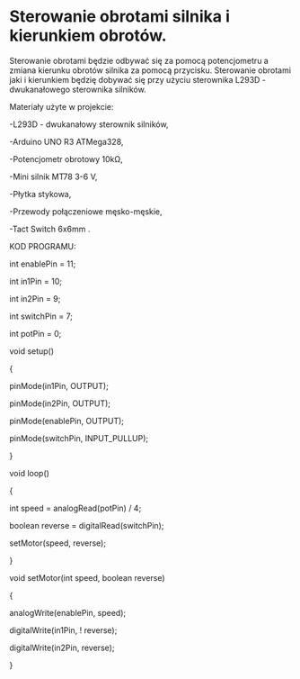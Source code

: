 # Sterowanie obrotami silnika i kierunkiem obrotów.
Sterowanie obrotami będzie odbywać się za pomocą potencjometru a zmiana kierunku obrotów silnika za pomocą przycisku. 
Sterowanie obrotami jaki i kierunkiem będzię dobywać się przy użyciu sterownika L293D - dwukanałowego sterownika silników.

Materiały użyte w projekcie:

-L293D - dwukanałowy sterownik silników,

-Arduino UNO R3 ATMega328,

-Potencjometr obrotowy 10kΩ,

-Mini silnik MT78 3-6 V,

-Płytka stykowa,

-Przewody połączeniowe męsko-męskie,

-Tact Switch 6x6mm .

KOD PROGRAMU:

int enablePin = 11;

int in1Pin = 10;

int in2Pin = 9;

int switchPin = 7;

int potPin = 0;


void setup()

{

  pinMode(in1Pin, OUTPUT);
  
  pinMode(in2Pin, OUTPUT);
  
  pinMode(enablePin, OUTPUT);
  
  pinMode(switchPin, INPUT_PULLUP);
  
}

void loop()

{

  int speed = analogRead(potPin) / 4;
  
  boolean reverse = digitalRead(switchPin);
  
  setMotor(speed, reverse);
  
}


void setMotor(int speed, boolean reverse)

{

  analogWrite(enablePin, speed);
  
  digitalWrite(in1Pin, ! reverse);
  
  digitalWrite(in2Pin, reverse);
  
}


